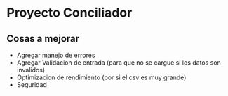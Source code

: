 # Proyecto Conciliador

## Cosas a mejorar

* Agregar manejo de errores
* Agregar Validacion de entrada (para que no se cargue si los datos son invalidos)
* Optimizacion de rendimiento (por si el csv es muy grande)
* Seguridad

